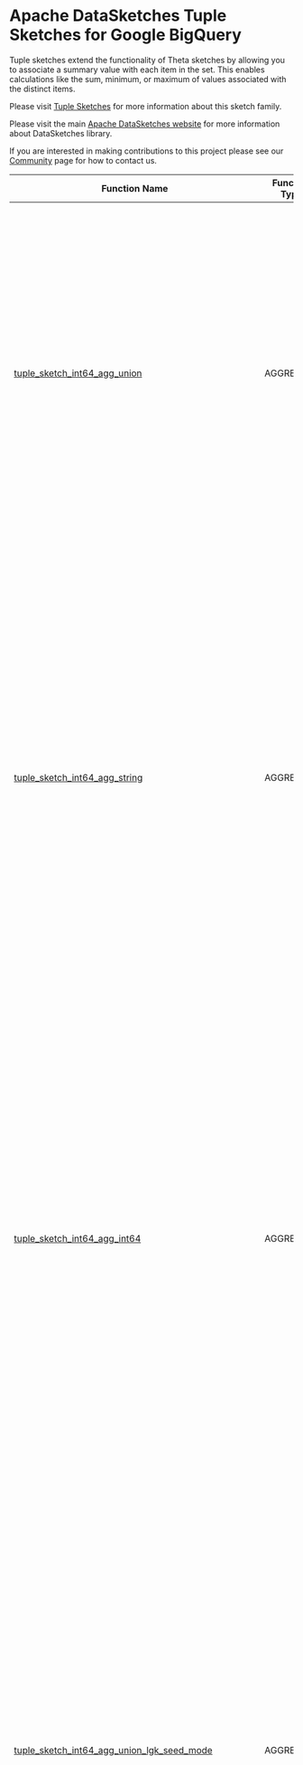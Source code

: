 <!--
    Licensed to the Apache Software Foundation (ASF) under one
    or more contributor license agreements.  See the NOTICE file
    distributed with this work for additional information
    regarding copyright ownership.  The ASF licenses this file
    to you under the Apache License, Version 2.0 (the
    "License"); you may not use this file except in compliance
    with the License.  You may obtain a copy of the License at

      http://www.apache.org/licenses/LICENSE-2.0

    Unless required by applicable law or agreed to in writing,
    software distributed under the License is distributed on an
    "AS IS" BASIS, WITHOUT WARRANTIES OR CONDITIONS OF ANY
    KIND, either express or implied.  See the License for the
    specific language governing permissions and limitations
    under the License.
-->

# Apache DataSketches Tuple Sketches for Google BigQuery

Tuple sketches extend the functionality of Theta sketches by
allowing you to associate a summary value with each item in the set. This
enables calculations like the sum, minimum, or maximum of values associated with
the distinct items.

Please visit 
[Tuple Sketches](https://datasketches.apache.org/docs/Tuple/TupleSketches.html) 
for more information about this sketch family.

Please visit the main 
[Apache DataSketches website](https://datasketches.apache.org) 
for more information about DataSketches library.

If you are interested in making contributions to this project please see our 
[Community](https://datasketches.apache.org/docs/Community/) 
page for how to contact us.

| Function Name | Function Type | Signature | Description |
|---|---|---|---|
| [tuple_sketch_int64_agg_union](../definitions/tuple/tuple_sketch_int64_agg_union.sqlx) | AGGREGATE | (sketch BYTES) -> BYTES | Builds a Tuple Sketch that represents the UNION of the given column of Tuple Sketches.\<br\>Note that cardinality estimation accuracy, plots, and error tables are the same as the Theta Sketch.\<br\>This function only applies to Tuple Sketches with an INT64 summary column.\<br\>\<br\>Param sketch: the given column of Tuple Sketches with an INT64 summary column. This may not be NULL.\<br\>Defaults: lg\_k = 12, seed = 9001, mode = SUM.\<br\>Returns: a Compact Tuple Sketch as BYTES.  |
| [tuple_sketch_int64_agg_string](../definitions/tuple/tuple_sketch_int64_agg_string.sqlx) | AGGREGATE | (key STRING, value INT64) -> BYTES | Builds a Tuple Sketch from an STRING Key column and an INT64 value column.\<br\>Multiple values for the same key are aggregated using the default mode.\<br\>Note that cardinality estimation accuracy, plots, error tables, and sampling probability p are the same as the Theta Sketch.\<br\>This function only applies to Tuple Sketches with an STRING Key column and an INT64 summary column.\<br\> \<br\>Param key: the STRING column of identifiers. This may not be NULL.\<br\>Param value: the INT64 value column associated with each key. This may not be NULL.\<br\>Defaults: lg\_k = 12, seed = 9001, p = 1.0, mode = SUM.\<br\>Returns: a Compact Tuple Sketch as BYTES. |
| [tuple_sketch_int64_agg_int64](../definitions/tuple/tuple_sketch_int64_agg_int64.sqlx) | AGGREGATE | (key INT64, value INT64) -> BYTES | Builds a Tuple Sketch from an INT64 Key column and an INT64 value column.\<br\>Multiple values for the same key are aggregated using the default mode.\<br\>Note that cardinality estimation accuracy, plots, error tables, and sampling probability p are the same as the Theta Sketch.\<br\>This function only applies to Tuple Sketches with an INT64 Key column and an INT64 summary column.\<br\>\<br\>Param key: the INT64 key column of identifiers. This may not be NULL.\<br\>Param value: the INT64 value column associated with each key. This may not be NULL.\<br\>Defaults: lg\_k = 12, seed = 9001, p = 1.0, mode = SUM.\<br\>Returns: a Compact Tuple Sketch as BYTES. |
| [tuple_sketch_int64_agg_union_lgk_seed_mode](../definitions/tuple/tuple_sketch_int64_agg_union_lgk_seed_mode.sqlx) | AGGREGATE | (sketch BYTES, params STRUCT<lg_k BYTEINT, seed INT64, mode STRING> NOT AGGREGATE) -> BYTES | Builds a Tuple Sketch that represents the UNION of the given column of Tuple Sketches.\<br\>Note that cardinality estimation accuracy, plots, and error tables are the same as the Theta Sketch.\<br\>This function only applies to Tuple Sketches with an INT64 summary column.\<br\>\<br\>Param sketch: the given column of Tuple Sketches with an INT64 summary column. This may not be NULL.\<br\>Param lg\_k: the sketch accuracy/size parameter as an integer in the range \[4, 26\]. A NULL specifies the default lg\_k of 12.\<br\>Param seed: the seed to be used by the underlying hash function. A NULL specifies the default seed of 9001.\<br\>Param mode:  aggregation mode for the summary field: one of { SUM, MIN, MAX, ONE \(constant 1\) }. A NULL specifies the default = SUM.\<br\>Returns: a Compact Tuple Sketch as BYTES. |
| [tuple_sketch_int64_agg_int64_lgk_seed_p_mode](../definitions/tuple/tuple_sketch_int64_agg_int64_lgk_seed_p_mode.sqlx) | AGGREGATE | (key INT64, value INT64, params STRUCT<lg_k BYTEINT, seed INT64, p FLOAT64, mode STRING> NOT AGGREGATE) -> BYTES | Builds a Tuple Sketch from an INT64 Key column and an INT64 value column.\<br\>Multiple values for the same key are aggregated using one of the selectable operations: { SUM, MIN, MAX, ONE \(constant 1\) }.\<br\>Note that cardinality estimation accuracy, plots, error tables, and sampling probability p are the same as the Theta Sketch.\<br\>This function only applies to Tuple Sketches with an INT64 Key column and an INT64 summary column.\<br\>\<br\>Param key: the INT64 key column of identifiers. This may not be NULL.\<br\>Param value: the INT64 value column associated with each key. This may not be NULL.\<br\>Param lg\_k: the sketch accuracy/size parameter as an integer in the range \[4, 26\]. A NULL specifies the default lg\_k of 12.\<br\>Param seed: the seed to be used by the underlying hash function. A NULL specifies the default seed of 9001.\<br\>Param p: up\-front sampling probability. A NULL specifies the default of 1.0.\<br\>Param mode:  aggregation mode for the summary field: one of { SUM, MIN, MAX, ONE \(constant 1\) }. A NULL specifies the default = SUM.\<br\>Returns: a Compact Tuple Sketch as BYTES. |
| [tuple_sketch_int64_agg_string_lgk_seed_p_mode](../definitions/tuple/tuple_sketch_int64_agg_string_lgk_seed_p_mode.sqlx) | AGGREGATE | (key STRING, value INT64, params STRUCT<lg_k BYTEINT, seed INT64, p FLOAT64, mode STRING> NOT AGGREGATE) -> BYTES | Builds a Tuple Sketch from an STRING Key column and an INT64 value column.\<br\>Multiple values for the same key are aggregated using one of the selectable operations: SUM, MIN, MAX, ONE.\<br\>Note that cardinality estimation accuracy, plots, error tables, and sampling probability p are the same as the Theta Sketch.\<br\>This function only applies to Tuple Sketches with an STRING Key column and an INT64 summary column.\<br\>\<br\>Param key: the STRING key column of identifiers. This may not be NULL.\<br\>Param value: the INT64 value column associated with each key. This may not be NULL.\<br\>Param lg\_k: the sketch accuracy/size parameter as an integer in the range \[4, 26\]. A NULL specifies the default lg\_k of 12.\<br\>Param seed: the seed to be used by the underlying hash function. A NULL specifies the default seed of 9001.\<br\>Param p: up\-front sampling probability. A NULL specifies the default of 1.0.\<br\>Param mode:  aggregation mode for the summary field: one of { SUM, MIN, MAX, ONE \(constant 1\) }. A NULL specifies the default = SUM.\<br\>Returns: a Compact Tuple Sketch as BYTES. |
| [tuple_sketch_int64_to_string](../definitions/tuple/tuple_sketch_int64_to_string.sqlx) | SCALAR | (sketch BYTES) -> STRING | Returns a human readable STRING that is a short summary of the state of this sketch.\<br\>  Note that cardinality estimation accuracy, plots, and error tables are the same as the Theta Sketch.\<br\>  This function only applies to Tuple Sketches with an INT64 summary column.\<br\>\<br\>Param sketch: the sketch to be summarized. This may not be NULL.\<br\>Defaults: seed = 9001.\<br\>Returns: A human readable STRING that is a short summary of the state of this sketch. |
| [tuple_sketch_int64_get_estimate](../definitions/tuple/tuple_sketch_int64_get_estimate.sqlx) | SCALAR | (sketch BYTES) -> FLOAT64 | Returns the cardinality estimate of the given Tuple Sketch.\<br\>Note that cardinality estimation accuracy, plots, and error tables are the same as the Theta Sketch.\<br\>This function only applies to Tuple Sketches with an INT64 summary column.\<br\>  \<br\>Param sketch: the given Tuple Sketch. This may not be NULL.\<br\>Defaults: seed = 9001.\<br\>Returns: the cardinality estimate of the given Tuple Sketch |
| [tuple_sketch_int64_get_theta](../definitions/tuple/tuple_sketch_int64_get_theta.sqlx) | SCALAR | (sketch BYTES) -> FLOAT64 | Returns theta \(effective sampling rate\) as a fraction from 0 to 1.\<br\>Note that cardinality estimation accuracy, plots, and error tables are the same as the Theta Sketch.\<br\>This function only applies to Tuple Sketches with an INT64 summary column.\<br\>  \<br\>Param sketch: the given Tuple Sketch. This may not be NULL.\<br\>Defaults: seed = 9001.\<br\>Returns: theta as FLOAT64. |
| [tuple_sketch_int64_get_num_retained](../definitions/tuple/tuple_sketch_int64_get_num_retained.sqlx) | SCALAR | (sketch BYTES) -> INT | Returns the number of retained entries in the given sketch.\<br\>Note that cardinality estimation accuracy, plots, and error tables are the same as the Theta Sketch.\<br\>This function only applies to Tuple Sketches with an INT64 summary column.\<br\>  \<br\>Param sketch: the given Tuple Sketch. This may not be NULL.\<br\>Defaults: seed = 9001.\<br\>Returns: number of retained entries as INT. |
| [tuple_sketch_int64_get_theta_seed](../definitions/tuple/tuple_sketch_int64_get_theta_seed.sqlx) | SCALAR | (sketch BYTES, seed INT64) -> FLOAT64 | Returns theta \(effective sampling rate\) as a fraction from 0 to 1.\<br\>Note that cardinality estimation accuracy, plots, and error tables are the same as the Theta Sketch.\<br\>This function only applies to Tuple Sketches with an INT64 summary column.\<br\>  \<br\>Param sketch: the given Tuple Sketch. This may not be NULL.\<br\>Param seed: This is used to confirm that the given sketches were configured with the correct seed. A NULL specifies the default seed = 9001.\<br\>Returns: theta as FLOAT64. |
| [tuple_sketch_int64_get_num_retained_seed](../definitions/tuple/tuple_sketch_int64_get_num_retained_seed.sqlx) | SCALAR | (sketch BYTES, seed INT64) -> INT | Returns the number of retained entries in the given sketch.\<br\>Note that cardinality estimation accuracy, plots, and error tables are the same as the Theta Sketch.\<br\>This function only applies to Tuple Sketches with an INT64 summary column.\<br\>  \<br\>Param sketch: the given Tuple Sketch. This may not be NULL.\<br\>Param seed: This is used to confirm that the given sketches were configured with the correct seed. A NULL specifies the default seed = 9001.\<br\>Returns: number of retained entries as INT. |
| [tuple_sketch_int64_to_string_seed](../definitions/tuple/tuple_sketch_int64_to_string_seed.sqlx) | SCALAR | (sketch BYTES, seed INT64) -> STRING | Returns a human readable STRING that is a short summary of the state of this sketch.\<br\>  Note that cardinality estimation accuracy, plots, and error tables are the same as the Theta Sketch.\<br\>  This function only applies to Tuple Sketches with an INT64 summary column.\<br\>\<br\>Param sketch: the sketch to be summarized. This may not be NULL.\<br\>Param seed: This is used to confirm that the given sketches were configured with the correct seed. A NULL specifies the default seed = 9001.\<br\>Returns: A human readable STRING that is a short summary of the state of this sketch. |
| [tuple_sketch_int64_a_not_b](../definitions/tuple/tuple_sketch_int64_a_not_b.sqlx) | SCALAR | (sketchA BYTES, sketchB BYTES) -> BYTES | Computes a sketch that represents the set difference of sketchA and not sketchB.\<br\>Note that cardinality estimation accuracy, plots, and error tables are the same as the Theta Sketch.\<br\>This function only applies to Tuple Sketches with an INT64 summary column. \<br\>  \<br\>Param sketchA: the first sketch "A" as BYTES. This may not be NULL.\<br\>Param sketchB: the second sketch "B" as BYTES. This may not be NULL.\<br\>Defaults: seed = 9001.\<br\>Returns: a Compact Tuple Sketch as BYTES. |
| [tuple_sketch_int64_from_theta_sketch](../definitions/tuple/tuple_sketch_int64_from_theta_sketch.sqlx) | SCALAR | (sketch BYTES, value INT64) -> BYTES | Converts the given Theta Sketch into a Tuple Sketch with a INT64 summary column set to the given INT64 value.\<br\>Note that cardinality estimation accuracy, plots, and error tables are the same as the Theta Sketch.\<br\>\<br\>Param sketch: the given Theta Sketch. This may not be NULL.\<br\>Param value: the given INT64 value. This may not be NULL.\<br\>Defaults: seed = 9001.\<br\>Returns: a Tuple Sketch with an INT64 summary column as BYTES. |
| [tuple_sketch_int64_get_estimate_seed](../definitions/tuple/tuple_sketch_int64_get_estimate_seed.sqlx) | SCALAR | (sketch BYTES, seed INT64) -> FLOAT64 | Returns the cardinality estimate of the given Tuple Sketch.\<br\>Note that cardinality estimation accuracy, plots, and error tables are the same as the Theta Sketch.\<br\>This function only applies to Tuple Sketches with an INT64 summary column.\<br\>  \<br\>Param sketch: the given Tuple Sketch. This may not be NULL.\<br\>Param seed: This is used to confirm that the given sketches were configured with the correct seed. A NULL specifies the default seed = 9001.\<br\>Returns: the cardinality estimate of the given Tuple Sketch |
| [tuple_sketch_int64_intersection](../definitions/tuple/tuple_sketch_int64_intersection.sqlx) | SCALAR | (sketchA BYTES, sketchB BYTES) -> BYTES | Computes a sketch that represents the scalar intersection of sketchA and sketchB.\<br\>Note that cardinality estimation accuracy, plots, and error tables are the same as the Theta Sketch.\<br\>This function only applies to Tuple Sketches with an INT64 summary column.\<br\>\<br\>Param sketchA: the first sketch "A" as BYTES.\<br\>Param sketchB: the second sketch "B" as BYTES.\<br\>Defaults: seed = 9001.\<br\>Returns: a Compact Tuple Sketch as BYTES. |
| [tuple_sketch_int64_union](../definitions/tuple/tuple_sketch_int64_union.sqlx) | SCALAR | (sketchA BYTES, sketchB BYTES) -> BYTES | Computes a Tuple Sketch that represents the UNION of sketchA and sketchB.\<br\>Note that cardinality estimation accuracy, plots, and error tables are the same as the Theta Sketch.\<br\>This function only applies to Tuple Sketches with an INT64 summary column.\<br\>\<br\>Param sketchA: the first sketch "A" as BYTES. This may not be NULL.\<br\>Param sketchB: the second sketch "B" as BYTES. This may not be NULL.\<br\>Defaults: seed = 9001.\<br\>Returns: a Compact Tuple Sketch as BYTES. |
| [tuple_sketch_int64_from_theta_sketch_seed](../definitions/tuple/tuple_sketch_int64_from_theta_sketch_seed.sqlx) | SCALAR | (sketch BYTES, value INT64, seed INT64) -> BYTES | Converts the given Theta Sketch into a Tuple Sketch with a INT64 summary column set to the given INT64 value.\<br\>Note that cardinality estimation accuracy, plots, and error tables are the same as the Theta Sketch.\<br\>\<br\>Param sketch: the given Theta Sketch. This may not be NULL.\<br\>Param value: the given INT64 value. This may not be NULL.\<br\>Param seed: This is used to confirm that the given sketches were configured with the correct seed. A NULL specifies the default seed = 9001.\<br\>Returns: a Tuple Sketch with an INT64 summary column as BYTES. |
| [tuple_sketch_int64_a_not_b_seed](../definitions/tuple/tuple_sketch_int64_a_not_b_seed.sqlx) | SCALAR | (sketchA BYTES, sketchB BYTES, seed INT64) -> BYTES | Computes a sketch that represents the scalar set difference of sketchA and not sketchB.\<br\>Note that cardinality estimation accuracy, plots, and error tables are the same as the Theta Sketch.\<br\>This function only applies to Tuple Sketches with an INT64 summary column.\<br\>\<br\>Param sketchA: the first sketch "A" as BYTES. This may not be NULL.\<br\>Param sketchB: the second sketch "B" as BYTES. This may not be NULL.\<br\>Param seed: This is used to confirm that the given sketches were configured with the correct seed. A NULL specifies the default seed = 9001.\<br\>Returns: a Compact Tuple Sketch as BYTES. |
| [tuple_sketch_int64_filter_low_high](../definitions/tuple/tuple_sketch_int64_filter_low_high.sqlx) | SCALAR | (sketch BYTES, low INT64, high INT64) -> BYTES | Returns a Tuple Sketch computed from the given sketch filtered by the given low and high values. \<br\>This returns a compact tuple sketch that contains the subset of rows of the give sketch where the\<br\>summary column is greater\-than or equal to the given low and less\-than or equal to the given high.\<br\>Note that cardinality estimation accuracy, plots, and error tables are the same as the Theta Sketch.\<br\>This function only applies to Tuple Sketches with an INT64 summary column.\<br\>\<br\>Param sketch: the given Tuple Sketch. This may not be NULL.\<br\>Param low: the given low INT64. This may not be NULL.\<br\>Param high: the given high INT64. This may not be NULL.\<br\>Defaults: seed = 9001.\<br\>Returns: a Compact Tuple Sketch as BYTES. |
| [tuple_sketch_int64_get_estimate_and_bounds](../definitions/tuple/tuple_sketch_int64_get_estimate_and_bounds.sqlx) | SCALAR | (sketch BYTES, num_std_devs BYTEINT) -> STRUCT<estimate FLOAT64, lower_bound FLOAT64, upper_bound FLOAT64> | Returns the cardinality estimate and bounds from the given Tuple Sketch.\<br\>Note that cardinality estimation accuracy, plots, and error tables are the same as the Theta Sketch.\<br\>This function only applies to Tuple Sketches with an INT64 summary column.\<br\>  \<br\>Param sketch: the given Tuple Sketch. This may not be NULL.\<br\>Param num\_std\_devs: The returned bounds will be based on the statistical confidence interval\<br\>  determined by the given number of standard deviations from the returned estimate.\<br\>  This number may be one of {1,2,3}, where 1 represents 68% confidence,\<br\>  2 represents 95% confidence and 3 represents 99.7% confidence.\<br\>  For example, if the given num\_std\_devs = 2 and the returned values are {1000, 990, 1010}\<br\>  that means that with 95% confidence, the true value lies within the range \[990, 1010\].\<br\>Defaults: seed = 9001.\<br\>Returns: a STRUCT with three FLOAT64 values as {estimate, lower\_bound, upper\_bound}. |
| [tuple_sketch_int64_filter_low_high_seed](../definitions/tuple/tuple_sketch_int64_filter_low_high_seed.sqlx) | SCALAR | (sketch BYTES, low INT64, high INT64, seed INT64) -> BYTES | Returns a Tuple Sketch computed from the given sketch filtered by the given low and high values. \<br\>This returns a compact tuple sketch that contains the subset of rows of the give sketch where the\<br\>summary column is greater\-than or equal to the given low and less\-than or equal to the given high.\<br\>Note that cardinality estimation accuracy, plots, and error tables are the same as the Theta Sketch.\<br\>This function only applies to Tuple Sketches with an INT64 summary column.\<br\>\<br\>Param sketch: the given Tuple Sketch. This may not be NULL.\<br\>Param low: the given low INT64. This may not be NULL.\<br\>Param high: the given high INT64. This may not be NULL.\<br\>Param seed: This is used to confirm that the given sketches were configured with the correct seed. A NULL specifies the default seed = 9001.\<br\>Returns: a Compact Tuple Sketch as BYTES. |
| [tuple_sketch_int64_jaccard_similarity](../definitions/tuple/tuple_sketch_int64_jaccard_similarity.sqlx) | SCALAR | (sketchA BYTES, sketchB BYTES) -> STRUCT<lower_bound FLOAT64, estimate FLOAT64, upper_bound FLOAT64> | Computes the Jaccard similarity index with upper and lower bounds.\<br\>The Jaccard similarity index J\(A,B\) = \(A ^ B\)/\(A U B\) is used to measure how similar the two sketches are to each other.\<br\>If J = 1.0, the sketches are considered equal. If J = 0, the two sketches are disjoint.\<br\>A Jaccard of .95 means the overlap between the two sets is 95% of the union of the two sets.\<br\>This function only applies to Tuple Sketches with an INT64 summary column.\<br\>\<br\>Param sketchA: the first sketch as bytes. This may not be NULL.\<br\>Param sketchB: the second sketch as bytes. This may not be NULL.\<br\>Defaults: seed = 9001.\<br\>Returns: a STRUCT with three FLOAT64 values {lower\_bound, estimate, upper\_bound} of the Jaccard index. |
| [tuple_sketch_int64_get_sum_estimate_and_bounds](../definitions/tuple/tuple_sketch_int64_get_sum_estimate_and_bounds.sqlx) | SCALAR | (sketch BYTES, num_std_devs BYTEINT) -> STRUCT<sum_estimate FLOAT64, sum_lower_bound FLOAT64, sum_upper_bound FLOAT64> | Returns the estimate and bounds for the sum of the INT64 summary column\<br\>scaled to the original population from the given Tuple Sketch.\<br\>Note that cardinality estimation accuracy, plots, and error tables are the same as the Theta Sketch.\<br\>This function only applies to Tuple Sketches with an INT64 summary column.\<br\>  \<br\>Param sketch: the given Tuple Sketch. This may not be NULL.\<br\>Param num\_std\_devs: The returned bounds will be based on the statistical confidence interval\<br\>  determined by the given number of standard deviations from the returned estimate.\<br\>  This number may be one of {1,2,3}, where 1 represents 68% confidence,\<br\>  2 represents 95% confidence and 3 represents 99.7% confidence.\<br\>  For example, if the given num\_std\_devs = 2 and the returned values are {1000, 990, 1010}\<br\>  that means that with 95% confidence, the true value lies within the range \[990, 1010\].\<br\>Defaults: seed = 9001.\<br\>Returns: a STRUCT with three FLOAT64 values as {sum\_estimate, sum\_lower\_bound, sum\_upper\_bound}. |
| [tuple_sketch_int64_intersection_seed_mode](../definitions/tuple/tuple_sketch_int64_intersection_seed_mode.sqlx) | SCALAR | (sketchA BYTES, sketchB BYTES, seed INT64, mode STRING) -> BYTES | Computes a sketch that represents the scalar intersection of sketchA and sketchB.\<br\>Note that cardinality estimation accuracy, plots, and error tables are the same as the Theta Sketch.\<br\>This function only applies to Tuple Sketches with an INT64 summary column.\<br\>\<br\>Param sketchA: the first sketch "A" as BYTES.\<br\>Param sketchB: the second sketch "B" as BYTES.\<br\>Param seed: This is used to confirm that the given sketches were configured with the correct seed. A NULL specifies the default seed = 9001.\<br\>Returns: a Compact Tuple Sketch as BYTES. |
| [tuple_sketch_int64_get_sum_estimate_and_bounds_seed](../definitions/tuple/tuple_sketch_int64_get_sum_estimate_and_bounds_seed.sqlx) | SCALAR | (sketch BYTES, num_std_devs BYTEINT, seed INT64) -> STRUCT<sum_estimate FLOAT64, sum_lower_bound FLOAT64, sum_upper_bound FLOAT64> | Returns the estimate and bounds for the sum of the INT64 summary column\<br\>scaled to the original population from the given Tuple Sketch.\<br\>Note that cardinality estimation accuracy, plots, and error tables are the same as the Theta Sketch.\<br\>This function only applies to Tuple Sketches with an INT64 summary column.\<br\>\<br\>Param sketch: the given Tuple Sketch. This may not be NULL.\<br\>Param num\_std\_devs: The returned bounds will be based on the statistical confidence interval\<br\>  determined by the given number of standard deviations from the returned estimate.\<br\>  This number may be one of {1,2,3}, where 1 represents 68% confidence,\<br\>  2 represents 95% confidence and 3 represents 99.7% confidence.\<br\>  For example, if the given num\_std\_devs = 2 and the returned values are {1000, 990, 1010}\<br\>  that means that with 95% confidence, the true value lies within the range \[990, 1010\].\<br\>Param seed: This is used to confirm that the given sketches were configured with the correct seed. A NULL specifies the default seed = 9001.\<br\>Returns: a STRUCT with three FLOAT64 values as {sum\_estimate, sum\_lower\_bound, sum\_upper\_bound}. |
| [tuple_sketch_int64_union_lgk_seed_mode](../definitions/tuple/tuple_sketch_int64_union_lgk_seed_mode.sqlx) | SCALAR | (sketchA BYTES, sketchB BYTES, lg_k BYTEINT, seed INT64, mode STRING) -> BYTES | Computes a Tuple Sketch that represents the UNION of sketchA and sketchB.\<br\>Note that cardinality estimation accuracy, plots, and error tables are the same as the Theta Sketch.\<br\>This function only applies to Tuple Sketches with an INT64 summary column.\<br\>\<br\>Param sketchA: the first sketch "A" as BYTES. This may not be NULL.\<br\>Param sketchB: the second sketch "B" as BYTES. This may not be NULL.\<br\>Param seed: This is used to confirm that the given sketches were configured with the correct seed. A NULL specifies the default seed = 9001.\<br\>Returns: a Compact Tuple Sketch as BYTES. |
| [tuple_sketch_int64_get_estimate_and_bounds_seed](../definitions/tuple/tuple_sketch_int64_get_estimate_and_bounds_seed.sqlx) | SCALAR | (sketch BYTES, num_std_devs BYTEINT, seed INT64) -> STRUCT<estimate FLOAT64, lower_bound FLOAT64, upper_bound FLOAT64> | Returns the cardinality estimate and bounds from the given Tuple Sketch.\<br\>Note that cardinality estimation accuracy, plots, and error tables are the same as the Theta Sketch.\<br\>This function only applies to Tuple Sketches with an INT64 summary column.\<br\>  \<br\>Param sketch: the given Tuple Sketch. This may not be NULL.\<br\>Param num\_std\_devs: The returned bounds will be based on the statistical confidence interval\<br\>  determined by the given number of standard deviations from the returned estimate.\<br\>  This number may be one of {1,2,3}, where 1 represents 68% confidence,\<br\>  2 represents 95% confidence and 3 represents 99.7% confidence.\<br\>  For example, if the given num\_std\_devs = 2 and the returned values are {1000, 990, 1010}\<br\>  that means that with 95% confidence, the true value lies within the range \[990, 1010\].\<br\>Param seed: This is used to confirm that the given sketches were configured with the correct seed. A NULL specifies the default seed = 9001.\<br\>Returns: a STRUCT with three FLOAT64 values as {estimate, lower\_bound, upper\_bound}. |
| [tuple_sketch_int64_jaccard_similarity_seed](../definitions/tuple/tuple_sketch_int64_jaccard_similarity_seed.sqlx) | SCALAR | (sketchA BYTES, sketchB BYTES, seed INT64) -> STRUCT<lower_bound FLOAT64, estimate FLOAT64, upper_bound FLOAT64> | Computes the Jaccard similarity index with upper and lower bounds.\<br\>The Jaccard similarity index J\(A,B\) = \(A ^ B\)/\(A U B\) is used to measure how similar the two sketches are to each other.\<br\>If J = 1.0, the sketches are considered equal. If J = 0, the two sketches are disjoint.\<br\>A Jaccard of .95 means the overlap between the two sets is 95% of the union of the two sets.\<br\>This function only applies to Tuple Sketches with an INT64 summary column.\<br\>\<br\>Param sketchA: the first sketch as bytes. This may not be NULL.\<br\>Param sketchB: the second sketch as bytes. This may not be NULL.\<br\>Param seed: This is used to confirm that the given sketches were configured with the correct seed. A NULL specifies the default seed = 9001.\<br\>Returns: a STRUCT with three FLOAT64 values {lower\_bound, estimate, upper\_bound} of the Jaccard index. |

**Examples:**

```sql

# using defaults
create or replace table `$BQ_DATASET`.tuple_sketch(sketch bytes);

insert into `$BQ_DATASET`.tuple_sketch
(select `$BQ_DATASET`.tuple_sketch_int64_from_theta_sketch(`$BQ_DATASET`.theta_sketch_agg_string(cast(value as string)), 1) from unnest(GENERATE_ARRAY(1, 10000, 1)) as value);
insert into `$BQ_DATASET`.tuple_sketch
(select `$BQ_DATASET`.tuple_sketch_int64_from_theta_sketch(`$BQ_DATASET`.theta_sketch_agg_string(cast(value as string)), 1) from unnest(GENERATE_ARRAY(100000, 110000, 1)) as value);

# expected about 20000
select `$BQ_DATASET`.tuple_sketch_int64_get_estimate(
  `$BQ_DATASET`.tuple_sketch_int64_agg_union(sketch)
) from `$BQ_DATASET`.tuple_sketch;

select `$BQ_DATASET`.tuple_sketch_int64_get_estimate_and_bounds(
  `$BQ_DATASET`.tuple_sketch_int64_agg_union(sketch),
  2
) from `$BQ_DATASET`.tuple_sketch;

select `$BQ_DATASET`.tuple_sketch_int64_get_sum_estimate_and_bounds(
  `$BQ_DATASET`.tuple_sketch_int64_agg_union(sketch),
  2
) from `$BQ_DATASET`.tuple_sketch;

# expected estimate about 20000
select `$BQ_DATASET`.tuple_sketch_int64_to_string(
  `$BQ_DATASET`.tuple_sketch_int64_agg_union(sketch)
) from `$BQ_DATASET`.tuple_sketch;

select `$BQ_DATASET`.tuple_sketch_int64_get_theta(
  `$BQ_DATASET`.tuple_sketch_int64_agg_union(sketch)
) from `$BQ_DATASET`.tuple_sketch;

select `$BQ_DATASET`.tuple_sketch_int64_get_num_retained(
  `$BQ_DATASET`.tuple_sketch_int64_agg_union(sketch)
) from `$BQ_DATASET`.tuple_sketch;

drop table `$BQ_DATASET`.tuple_sketch;

# using full signatures
create or replace table `$BQ_DATASET`.tuple_sketch(sketch bytes);

insert into `$BQ_DATASET`.tuple_sketch
(select `$BQ_DATASET`.tuple_sketch_int64_from_theta_sketch_seed(
  `$BQ_DATASET`.theta_sketch_agg_string_lgk_seed_p(cast(value as string), STRUCT<BYTEINT, INT64, FLOAT64>(10, 111, 0.999)),
  1,
  111
) from unnest(GENERATE_ARRAY(1, 10000, 1)) as value);
insert into `$BQ_DATASET`.tuple_sketch
(select `$BQ_DATASET`.tuple_sketch_int64_from_theta_sketch_seed(
  `$BQ_DATASET`.theta_sketch_agg_string_lgk_seed_p(cast(value as string), STRUCT<BYTEINT, INT64, FLOAT64>(10, 111, 0.999)),
  1,
  111
) from unnest(GENERATE_ARRAY(100000, 110000, 1)) as value);

# expected about 20000
select `$BQ_DATASET`.tuple_sketch_int64_get_estimate_seed(
  `$BQ_DATASET`.tuple_sketch_int64_agg_union_lgk_seed_mode(sketch, STRUCT<BYTEINT, INT64, STRING>(10, 111, "NOP")),
  111
) from `$BQ_DATASET`.tuple_sketch;

select `$BQ_DATASET`.tuple_sketch_int64_get_estimate_and_bounds_seed(
  `$BQ_DATASET`.tuple_sketch_int64_agg_union_lgk_seed_mode(sketch, STRUCT<BYTEINT, INT64, STRING>(10, 111, "NOP")),
  2,
  111
) from `$BQ_DATASET`.tuple_sketch;

select `$BQ_DATASET`.tuple_sketch_int64_get_sum_estimate_and_bounds_seed(
  `$BQ_DATASET`.tuple_sketch_int64_agg_union_lgk_seed_mode(sketch, STRUCT<BYTEINT, INT64, STRING>(10, 111, "NOP")),
  2,
  111
) from `$BQ_DATASET`.tuple_sketch;

# expected estimate about 20000
select `$BQ_DATASET`.tuple_sketch_int64_to_string_seed(
  `$BQ_DATASET`.tuple_sketch_int64_agg_union_lgk_seed_mode(sketch, STRUCT<BYTEINT, INT64, STRING>(10, 111, "NOP")),
  111
) from `$BQ_DATASET`.tuple_sketch;

select `$BQ_DATASET`.tuple_sketch_int64_get_theta_seed(
  `$BQ_DATASET`.tuple_sketch_int64_agg_union_lgk_seed_mode(sketch, STRUCT<BYTEINT, INT64, STRING>(10, 111, "NOP")),
  111
) from `$BQ_DATASET`.tuple_sketch;

select `$BQ_DATASET`.tuple_sketch_int64_get_num_retained_seed(
  `$BQ_DATASET`.tuple_sketch_int64_agg_union_lgk_seed_mode(sketch, STRUCT<BYTEINT, INT64, STRING>(10, 111, "NOP")),
  111
) from `$BQ_DATASET`.tuple_sketch;

drop table `$BQ_DATASET`.tuple_sketch;


# using defaults
# expected 5
select `$BQ_DATASET`.tuple_sketch_int64_get_estimate(
  `$BQ_DATASET`.tuple_sketch_int64_union(
    (select `$BQ_DATASET`.tuple_sketch_int64_agg_int64(key, 1) from unnest([1, 2, 3]) as key),
    (select `$BQ_DATASET`.tuple_sketch_int64_agg_int64(key, 1) from unnest([3, 4, 5]) as key)
  )
);

# using full signatures
# expected 5
select `$BQ_DATASET`.tuple_sketch_int64_get_estimate_seed(
  `$BQ_DATASET`.tuple_sketch_int64_union_lgk_seed_mode(
    (select `$BQ_DATASET`.tuple_sketch_int64_agg_int64_lgk_seed_p_mode(key, 1, STRUCT<BYTEINT, INT64, FLOAT64, STRING>(10, 111, 0.999, "MIN")) from unnest([1, 2, 3]) as key),
    (select `$BQ_DATASET`.tuple_sketch_int64_agg_int64_lgk_seed_p_mode(key, 1, STRUCT<BYTEINT, INT64, FLOAT64, STRING>(10, 111, 0.999, "MIN")) from unnest([3, 4, 5]) as key),
    10,
    111,
    "MIN"
  ),
  111
);

# using defaults
# expected 1
select `$BQ_DATASET`.tuple_sketch_int64_get_estimate(
  `$BQ_DATASET`.tuple_sketch_int64_intersection(
    (select `$BQ_DATASET`.tuple_sketch_int64_agg_string(str, 1) from unnest(["a", "b", "c"]) as str),
    (select `$BQ_DATASET`.tuple_sketch_int64_agg_string(str, 1) from unnest(["c", "d", "e"]) as str)
  )
);

# using full signatures
# expected 1
select `$BQ_DATASET`.tuple_sketch_int64_get_estimate_seed(
  `$BQ_DATASET`.tuple_sketch_int64_intersection_seed_mode(
    (select `$BQ_DATASET`.tuple_sketch_int64_agg_string_lgk_seed_p_mode(str, 1, STRUCT<BYTEINT, INT64, FLOAT64, STRING>(10, 111, 0.999, "MIN")) from unnest(["a", "b", "c"]) as str),
    (select `$BQ_DATASET`.tuple_sketch_int64_agg_string_lgk_seed_p_mode(str, 1, STRUCT<BYTEINT, INT64, FLOAT64, STRING>(10, 111, 0.999, "MIN")) from unnest(["c", "d", "e"]) as str),
    111,
    "MIN"
  ),
  111
);

# using defaults
# expected 2
select `$BQ_DATASET`.tuple_sketch_int64_get_estimate(
  `$BQ_DATASET`.tuple_sketch_int64_a_not_b(
    (select `$BQ_DATASET`.tuple_sketch_int64_agg_string(str, 1) from unnest(["a", "b", "c"]) as str),
    (select `$BQ_DATASET`.tuple_sketch_int64_agg_string(str, 1) from unnest(["c", "d", "e"]) as str)
  )
);

# using full signatures
# expected 2
select `$BQ_DATASET`.tuple_sketch_int64_get_estimate_seed(
  `$BQ_DATASET`.tuple_sketch_int64_a_not_b_seed(
    (select `$BQ_DATASET`.tuple_sketch_int64_agg_string_lgk_seed_p_mode(str, 1, STRUCT<BYTEINT, INT64, FLOAT64, STRING>(10, 111, 0.999, "MIN")) from unnest(["a", "b", "c"]) as str),
    (select `$BQ_DATASET`.tuple_sketch_int64_agg_string_lgk_seed_p_mode(str, 1, STRUCT<BYTEINT, INT64, FLOAT64, STRING>(10, 111, 0.999, "MIN")) from unnest(["c", "d", "e"]) as str),
    111
  ),
  111
);

# using defaults
# expected 0.2
select `$BQ_DATASET`.tuple_sketch_int64_jaccard_similarity(
  (select `$BQ_DATASET`.tuple_sketch_int64_agg_string(str, 1) from unnest(["a", "b", "c"]) as str),
  (select `$BQ_DATASET`.tuple_sketch_int64_agg_string(str, 1) from unnest(["c", "d", "e"]) as str)
);

# using full signatures
# expected 0.2
select `$BQ_DATASET`.tuple_sketch_int64_jaccard_similarity_seed(
  (select `$BQ_DATASET`.tuple_sketch_int64_agg_string_lgk_seed_p_mode(str, 1, STRUCT<BYTEINT, INT64, FLOAT64, STRING>(10, 111, 0.999, "NOP")) from unnest(["a", "b", "c"]) as str),
  (select `$BQ_DATASET`.tuple_sketch_int64_agg_string_lgk_seed_p_mode(str, 1, STRUCT<BYTEINT, INT64, FLOAT64, STRING>(10, 111, 0.999, "NOP")) from unnest(["c", "d", "e"]) as str),
  111
);

# using defaults
# expected 1 entry
select `$BQ_DATASET`.tuple_sketch_int64_to_string(
  `$BQ_DATASET`.tuple_sketch_int64_filter_low_high(
    `$BQ_DATASET`.tuple_sketch_int64_agg_string(key, 1),
    2,
    2
  )
) from unnest(["a", "b", "c", "c"]) as key;

# using full signatures
# expected 1 entry
select `$BQ_DATASET`.tuple_sketch_int64_to_string_seed(
  `$BQ_DATASET`.tuple_sketch_int64_filter_low_high_seed(
    `$BQ_DATASET`.tuple_sketch_int64_agg_string_lgk_seed_p_mode(key, 1, STRUCT<BYTEINT, INT64, FLOAT64, STRING>(10, 111, 0.999, "SUM")),
    2,
    2,
    111
  ),
  111
) from unnest(["a", "b", "c", "c"]) as key;
```
